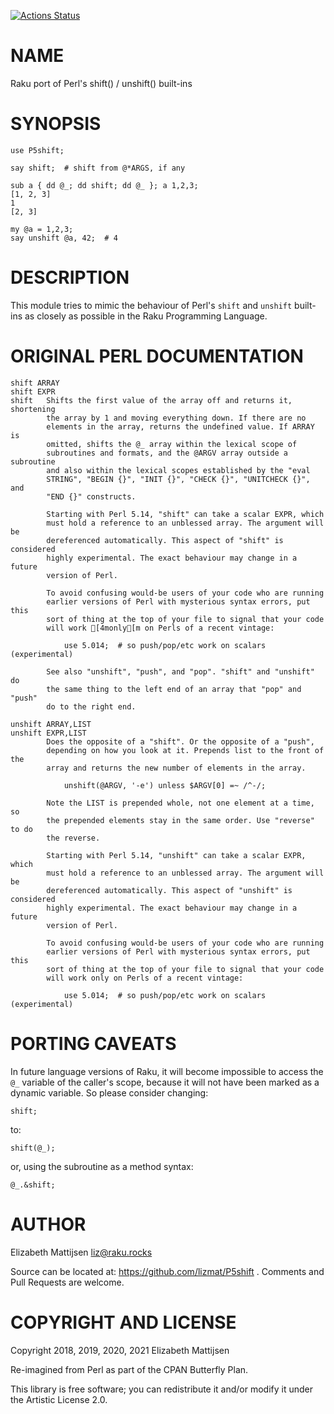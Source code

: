 [![Actions Status](https://github.com/lizmat/P5shift/workflows/test/badge.svg)](https://github.com/lizmat/P5shift/actions)

NAME
====

Raku port of Perl's shift() / unshift() built-ins

SYNOPSIS
========

    use P5shift;

    say shift;  # shift from @*ARGS, if any

    sub a { dd @_; dd shift; dd @_ }; a 1,2,3;
    [1, 2, 3]
    1
    [2, 3]

    my @a = 1,2,3;
    say unshift @a, 42;  # 4

DESCRIPTION
===========

This module tries to mimic the behaviour of Perl's `shift` and `unshift` built-ins as closely as possible in the Raku Programming Language.

ORIGINAL PERL DOCUMENTATION
===========================

    shift ARRAY
    shift EXPR
    shift   Shifts the first value of the array off and returns it, shortening
            the array by 1 and moving everything down. If there are no
            elements in the array, returns the undefined value. If ARRAY is
            omitted, shifts the @_ array within the lexical scope of
            subroutines and formats, and the @ARGV array outside a subroutine
            and also within the lexical scopes established by the "eval
            STRING", "BEGIN {}", "INIT {}", "CHECK {}", "UNITCHECK {}", and
            "END {}" constructs.

            Starting with Perl 5.14, "shift" can take a scalar EXPR, which
            must hold a reference to an unblessed array. The argument will be
            dereferenced automatically. This aspect of "shift" is considered
            highly experimental. The exact behaviour may change in a future
            version of Perl.

            To avoid confusing would-be users of your code who are running
            earlier versions of Perl with mysterious syntax errors, put this
            sort of thing at the top of your file to signal that your code
            will work [4monly[m on Perls of a recent vintage:

                use 5.014;  # so push/pop/etc work on scalars (experimental)

            See also "unshift", "push", and "pop". "shift" and "unshift" do
            the same thing to the left end of an array that "pop" and "push"
            do to the right end.

    unshift ARRAY,LIST
    unshift EXPR,LIST
            Does the opposite of a "shift". Or the opposite of a "push",
            depending on how you look at it. Prepends list to the front of the
            array and returns the new number of elements in the array.

                unshift(@ARGV, '-e') unless $ARGV[0] =~ /^-/;

            Note the LIST is prepended whole, not one element at a time, so
            the prepended elements stay in the same order. Use "reverse" to do
            the reverse.

            Starting with Perl 5.14, "unshift" can take a scalar EXPR, which
            must hold a reference to an unblessed array. The argument will be
            dereferenced automatically. This aspect of "unshift" is considered
            highly experimental. The exact behaviour may change in a future
            version of Perl.

            To avoid confusing would-be users of your code who are running
            earlier versions of Perl with mysterious syntax errors, put this
            sort of thing at the top of your file to signal that your code
            will work only on Perls of a recent vintage:

                use 5.014;  # so push/pop/etc work on scalars (experimental)

PORTING CAVEATS
===============

In future language versions of Raku, it will become impossible to access the `@_` variable of the caller's scope, because it will not have been marked as a dynamic variable. So please consider changing:

    shift;

to:

    shift(@_);

or, using the subroutine as a method syntax:

    @_.&shift;

AUTHOR
======

Elizabeth Mattijsen <liz@raku.rocks>

Source can be located at: https://github.com/lizmat/P5shift . Comments and Pull Requests are welcome.

COPYRIGHT AND LICENSE
=====================

Copyright 2018, 2019, 2020, 2021 Elizabeth Mattijsen

Re-imagined from Perl as part of the CPAN Butterfly Plan.

This library is free software; you can redistribute it and/or modify it under the Artistic License 2.0.

